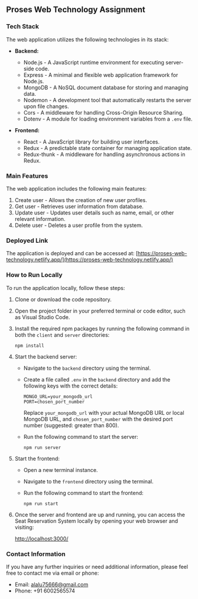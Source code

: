 
## Proses Web Technology Assignment
### Tech Stack

The web application utilizes the following technologies in its stack:

- **Backend:**
  - Node.js - A JavaScript runtime environment for executing server-side code.
  - Express - A minimal and flexible web application framework for Node.js.
  - MongoDB - A NoSQL document database for storing and managing data.
  - Nodemon - A development tool that automatically restarts the server upon file changes.
  - Cors - A middleware for handling Cross-Origin Resource Sharing.
  - Dotenv - A module for loading environment variables from a `.env` file.

- **Frontend:**
  - React - A JavaScript library for building user interfaces.
  - Redux - A predictable state container for managing application state.
  - Redux-thunk - A middleware for handling asynchronous actions in Redux.

### Main Features

The web application includes the following main features:

1. Create user - Allows the creation of new user profiles.
2. Get user - Retrieves user information from database.
3. Update user - Updates user details such as name, email, or other relevant information.
4. Delete user - Deletes a user profile from the system.

### Deployed Link

The application is deployed and can be accessed at: [https://proses-web-technology.netlify.app/](https://proses-web-technology.netlify.app/)

### How to Run Locally

To run the application locally, follow these steps:

1. Clone or download the code repository.
2. Open the project folder in your preferred terminal or code editor, such as Visual Studio Code.
3. Install the required npm packages by running the following command in both the `client` and `server` directories:

   ```shell
   npm install
   ```

4. Start the backend server:

   - Navigate to the `backend` directory using the terminal.
   - Create a file called `.env` in the `backend` directory and add the following keys with the correct details:

     ```
     MONGO_URL=your_mongodb_url
     PORT=chosen_port_number
     ```

     Replace `your_mongodb_url` with your actual MongoDB URL or local MongoDB URL, and `chosen_port_number` with the desired port number (suggested: greater than 800).

   - Run the following command to start the server:

     ```shell
     npm run server
     ```

5. Start the frontend:

   - Open a new terminal instance.
   - Navigate to the `frontend` directory using the terminal.
   - Run the following command to start the frontend:

     ```shell
     npm run start
     ```

6. Once the server and frontend are up and running, you can access the Seat Reservation System locally by opening your web browser and visiting:

   [http://localhost:3000/](http://localhost:3000/)

### Contact Information

If you have any further inquiries or need additional information, please feel free to contact me via email or phone:

- Email: alalu75666@gmail.com
- Phone: +91 6002565574

